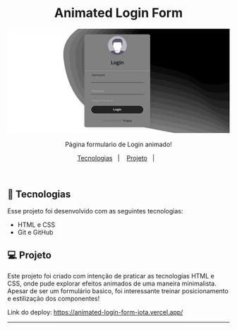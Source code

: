 <h1 align="center"> Animated Login Form </h1>

<img src="./assets/Capa.png" alt="capa">
<p align="center">
Página formulario de Login animado!
</p>

<p align="center">
  <a href="#-tecnologias">Tecnologias</a>&nbsp;&nbsp;&nbsp;|&nbsp;&nbsp;&nbsp;
  <a href="#-projeto">Projeto</a>&nbsp;&nbsp;&nbsp;|&nbsp;&nbsp;&nbsp;
</p>

<br>



## 🚀 Tecnologias

Esse projeto foi desenvolvido com as seguintes tecnologias:

- HTML e CSS
- Git e GitHub


## 💻 Projeto

Este projeto foi criado com intenção de praticar as tecnologias HTML e CSS, onde pude explorar efeitos animados de uma maneira minimalista. Apesar de ser um formulário basico, foi interessante treinar posicionamento e estilização dos componentes!

Link do deploy:
https://animated-login-form-iota.vercel.app/

---